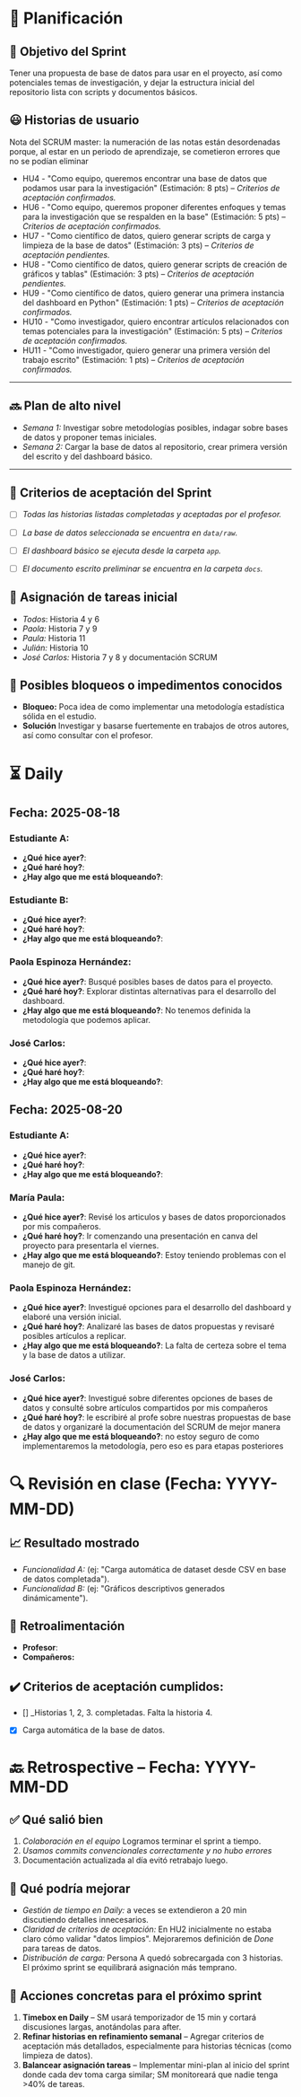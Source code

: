 # 📆  Planificación

## 🎯  Objetivo del Sprint
Tener una propuesta de base de datos para usar en el proyecto, así como potenciales temas de investigación, y dejar la estructura inicial del repositorio lista con scripts y documentos básicos.

## 😃  Historias de usuario

Nota del SCRUM master: la numeración de las notas están desordenadas porque, al estar en un periodo de aprendizaje, se cometieron errores que no se podían eliminar

- HU4 - "Como equipo, queremos encontrar una base de datos que podamos usar para la investigación" (Estimación: 8 pts) – *Criterios de aceptación confirmados.*
- HU6 - "Como equipo, queremos proponer diferentes enfoques y temas para la investigación que se respalden en la base" (Estimación: 5 pts) – *Criterios de aceptación confirmados.*
- HU7 - "Como científico de datos, quiero generar scripts de carga y limpieza de la base de datos" (Estimación: 3 pts) – *Criterios de aceptación pendientes.*
- HU8 - "Como científico de datos, quiero generar scripts de creación de gráficos y tablas" (Estimación: 3 pts) – *Criterios de aceptación pendientes.*
- HU9 - "Como científico de datos, quiero generar una primera instancia del dashboard en Python" (Estimación: 1 pts) – *Criterios de aceptación confirmados.*
- HU10 - "Como investigador, quiero encontrar artículos relacionados con temas potenciales para la investigación" (Estimación: 5 pts) – *Criterios de aceptación confirmados.*
- HU11 - "Como investigador, quiero generar una primera versión del trabajo escrito" (Estimación: 1 pts) – *Criterios de aceptación confirmados.*

---

## 🔜  Plan de alto nivel
- *Semana 1:* Investigar sobre metodologías posibles, indagar sobre bases de datos y proponer temas iniciales.
- *Semana 2:* Cargar la base de datos al repositorio, crear primera versión del escrito y del dashboard básico.

---

## 🥇  Criterios de aceptación del Sprint
- [ ] _Todas las historias listadas completadas y aceptadas por el profesor._
- [ ] _La base de datos seleccionada se encuentra en `data/raw`._
- [ ] _El dashboard básico se ejecuta desde la carpeta `app`._
- [ ] _El documento escrito preliminar se encuentra en la carpeta `docs`._



## 📌  Asignación de tareas inicial
- *Todos*: Historia 4 y 6
- *Paola:* Historia 7 y 9
- *Paula:* Historia 11
- *Julián:* Historia 10
- *José Carlos:* Historia 7 y 8 y documentación SCRUM

## 🚫 Posibles bloqueos o impedimentos conocidos

- **Bloqueo:** Poca idea de como implementar una metodología estadística sólida en el estudio.
- **Solución** Investigar y basarse fuertemente en trabajos de otros autores, así como consultar con el profesor.




# ⏳  Daily

##  Fecha: 2025-08-18

### Estudiante A:
- **¿Qué hice ayer?**:
- **¿Qué haré hoy?**:
- **¿Hay algo que me está bloqueando?**:

### Estudiante B:
- **¿Qué hice ayer?**:
- **¿Qué haré hoy?**:
- **¿Hay algo que me está bloqueando?**:

### Paola Espinoza Hernández:
- **¿Qué hice ayer?**: Busqué posibles bases de datos para el proyecto.
- **¿Qué haré hoy?**: Explorar distintas alternativas para el desarrollo del dashboard.
- **¿Hay algo que me está bloqueando?**: No tenemos definida la metodología que podemos aplicar.

### José Carlos:
- **¿Qué hice ayer?**:
- **¿Qué haré hoy?**:
- **¿Hay algo que me está bloqueando?**:

##  Fecha: 2025-08-20

### Estudiante A:
- **¿Qué hice ayer?**:
- **¿Qué haré hoy?**:
- **¿Hay algo que me está bloqueando?**:

### María Paula:
- **¿Qué hice ayer?**: Revisé los articulos y bases de datos proporcionados por mis compañeros.
- **¿Qué haré hoy?**: Ir comenzando una presentación en canva del proyecto para presentarla el viernes.
- **¿Hay algo que me está bloqueando?**: Estoy teniendo problemas con el manejo de git.

### Paola Espinoza Hernández:
- **¿Qué hice ayer?**: Investigué opciones para el desarrollo del dashboard y elaboré una versión inicial.
- **¿Qué haré hoy?**: Analizaré las bases de datos propuestas y revisaré posibles artículos a replicar.
- **¿Hay algo que me está bloqueando?**: La falta de certeza sobre el tema y la base de datos a utilizar.

### José Carlos:
- **¿Qué hice ayer?**: Investigué sobre diferentes opciones de bases de datos y consulté sobre artículos compartidos por mis compañeros
- **¿Qué haré hoy?**: le escribiré al profe sobre nuestras propuestas de base de datos y organizaré la documentación del SCRUM de mejor manera
- **¿Hay algo que me está bloqueando?**: no estoy seguro de como implementaremos la metodología, pero eso es para etapas posteriores



# 🔍   Revisión en clase (Fecha: YYYY-MM-DD)



## 📈  Resultado mostrado

- *Funcionalidad A:* (ej: "Carga automática de dataset desde CSV en base de datos completada").
- *Funcionalidad B:* (ej: "Gráficos descriptivos generados dinámicamente").


## :arrows_counterclockwise:  Retroalimentación

- **Profesor**:
- **Compañeros:**


## ✔️  Criterios de aceptación cumplidos:
- [] _Historias 1, 2, 3. completadas. Falta la historia 4.
- [x] Carga automática de la base de datos.


# 🔙  Retrospective – Fecha: YYYY-MM-DD

## :white_check_mark: Qué salió bien
1.  _Colaboración en el equipo_ Logramos terminar el sprint a tiempo.
1.  _Usamos commits convencionales correctamente y no hubo errores_
1.  Documentación actualizada al día evitó retrabajo luego.



## :no_good: Qué podría mejorar

- _Gestión de tiempo en Daily:_ a veces se extendieron a 20 min discutiendo detalles innecesarios.
- _Claridad de criterios de aceptación:_ En HU2 inicialmente no estaba claro cómo validar "datos limpios". Mejoraremos definición de *Done* para tareas de datos.
- _Distribución de carga:_ Persona A quedó sobrecargada con 3 historias. El próximo sprint se equilibrará asignación más temprano.


## :pencil: Acciones concretas  para el próximo sprint
1. **Timebox en Daily** – SM usará temporizador de 15 min y cortará discusiones largas, anotándolas para after.
2. **Refinar historias en refinamiento semanal** – Agregar criterios de aceptación más detallados, especialmente para historias técnicas (como limpieza de datos).
3. **Balancear asignación tareas** – Implementar mini-plan al inicio del sprint donde cada dev toma carga similar; SM monitoreará que nadie tenga >40% de tareas.
